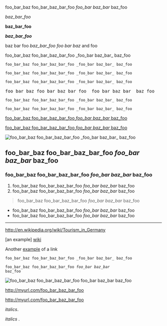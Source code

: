 foo_bar_baz foo_bar_baz_bar_foo _foo_bar baz_bar_ baz_foo

_baz_bar_foo_

__baz_bar_foo__

___baz_bar_foo___

baz bar foo _baz_bar_foo foo bar baz_ and foo

foo\_bar\_baz foo\_bar\_baz\_bar\_foo \_foo\_bar baz\_bar\_ baz\_foo

`foo_bar_baz foo_bar_baz_bar_foo _foo_bar baz_bar_ baz_foo`


    foo_bar_baz foo_bar_baz_bar_foo _foo_bar baz_bar_ baz_foo


```html
foo_bar_baz foo_bar_baz_bar_foo _foo_bar baz_bar_ baz_foo
```

<pre>foo_bar_baz foo_bar_baz_bar_foo _foo_bar baz_bar_ baz_foo</pre>

<pre><code class="language-html">foo_bar_baz foo_bar_baz_bar_foo _foo_bar baz_bar_ baz_foo</code></pre>

<pre class="lang-html"><code class="language-html">foo_bar_baz foo_bar_baz_bar_foo _foo_bar baz_bar_ baz_foo</code></pre>

<script>
var strike = "foo_bar_baz foo_bar_baz_bar_foo _foo_bar baz_bar_ baz_foo";
var foo_bar_baz_bar_foo = "foo_bar_";
</script>

[foo_bar_baz foo_bar_baz_bar_foo _foo_bar baz_bar_ baz_foo](http://myurl.com/foo_bar_baz_bar_foo)

<a href="http://myurl.com/foo_bar_baz_bar_foo" title="foo_bar_baz foo_bar_baz_bar_foo _foo_bar baz_bar_ baz_foo">foo_bar_baz foo_bar_baz_bar_foo _foo_bar baz_bar_ baz_foo</a>

<img src="http://myurl.com/foo_bar_baz_bar_foo" alt="foo_bar_baz foo_bar_baz_bar_foo _foo_bar baz_bar_ baz_foo">

foo_bar_baz foo_bar_baz_bar_foo _foo_bar baz_bar_ baz_foo
-----

### foo_bar_baz foo_bar_baz_bar_foo _foo_bar baz_bar_ baz_foo

1. foo_bar_baz foo_bar_baz_bar_foo _foo_bar baz_bar_ baz_foo
2. foo_bar_baz foo_bar_baz_bar_foo _foo_bar baz_bar_ baz_foo

> foo_bar_baz foo_bar_baz_bar_foo _foo_bar baz_bar_ baz_foo

* foo_bar_baz foo_bar_baz_bar_foo _foo_bar baz_bar_ baz_foo
* foo_bar_baz foo_bar_baz_bar_foo _foo_bar baz_bar_ baz_foo

-------

http://en.wikipedia.org/wiki/Tourism_in_Germany

[an example] [wiki]

Another [example][wiki] of a link

[wiki]: http://en.wikipedia.org/wiki/Tourism_in_Germany

<p><code>foo_bar_baz foo_bar_baz_bar_foo _foo_bar baz_bar_ baz_foo</code></p>

<!-- These two cases still have bad <ems> because showdown handles them incorrectly -->
<code>foo_bar_baz foo_bar_baz_bar_foo _foo_bar baz_bar_ baz_foo</code>

![foo_bar_baz foo_bar_baz_bar_foo _foo_bar baz_bar_ baz_foo](http://myurl.com/foo_bar_baz_bar_foo)

http://myurl.com/foo_bar_baz_bar_foo

<http://myurl.com/foo_bar_baz_bar_foo>

_italics_.

_italics_   .
